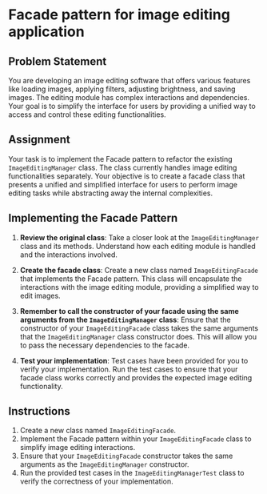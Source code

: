 # Facade pattern for image editing application

## Problem Statement
You are developing an image editing software that offers various features like loading images, applying filters, adjusting brightness, and saving images. The editing module has complex interactions and dependencies. Your goal is to simplify the interface for users by providing a unified way to access and control these editing functionalities.

## Assignment
Your task is to implement the Facade pattern to refactor the existing `ImageEditingManager` class. The class currently handles image editing functionalities separately. Your objective is to create a facade class that presents a unified and simplified interface for users to perform image editing tasks while abstracting away the internal complexities.

## Implementing the Facade Pattern

1. **Review the original class**: Take a closer look at the `ImageEditingManager` class and its methods. Understand how each editing module is handled and the interactions involved.

2. **Create the facade class**: Create a new class named `ImageEditingFacade` that implements the Facade pattern. This class will encapsulate the interactions with the image editing module, providing a simplified way to edit images.

3. **Remember to call the constructor of your facade using the same arguments from the `ImageEditingManager` class**: Ensure that the constructor of your `ImageEditingFacade` class takes the same arguments that the `ImageEditingManager` class constructor does. This will allow you to pass the necessary dependencies to the facade.

4. **Test your implementation**: Test cases have been provided for you to verify your implementation. Run the test cases to ensure that your facade class works correctly and provides the expected image editing functionality.

## Instructions

1. Create a new class named `ImageEditingFacade`.
2. Implement the Facade pattern within your `ImageEditingFacade` class to simplify image editing interactions.
3. Ensure that your `ImageEditingFacade` constructor takes the same arguments as the `ImageEditingManager` constructor.
4. Run the provided test cases in the `ImageEditingManagerTest` class to verify the correctness of your implementation.